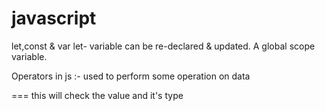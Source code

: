 # javascript
 let,const & var
  let- variable can be re-declared & updated. A global scope variable.



Operators in js :- used to perform some operation on data

=== this will check the value and it's type 